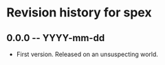 # Revision history for spex

## 0.0.0 -- YYYY-mm-dd

* First version. Released on an unsuspecting world.
